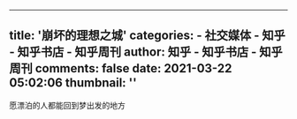 
---
title: '崩坏的理想之城'
categories: 
    - 社交媒体
    - 知乎 - 知乎书店 - 知乎周刊
author: 知乎 - 知乎书店 - 知乎周刊
comments: false
date: 2021-03-22 05:02:06
thumbnail: ''
---

<div>   
愿漂泊的人都能回到梦出发的地方  
</div>
            